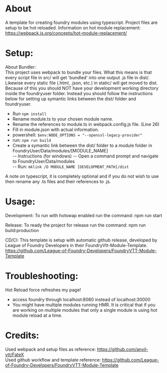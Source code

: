 # About
A template for creating foundry modules using typescript. Project files are setup to be hot reloaded.
Information on hot module replacement: https://webpack.js.org/concepts/hot-module-replacement/

# Setup:
About Bundler:  
This project uses webpack to bundle your files. What this means is that every script file in src/ will get 'bundled' into one output .js file in dist/.
Likewise every static file (.html, .json, etc.) in static/ will get moved to dist.  
Because of this you should NOT have your development working directory inside the foundryuser folder. Instead you should follow the instructions below
for setting up symantic links between the dist/ folder and foundryuser.


- Run `npm install`
- Rename module.ts to your chosen module name.
- Rename the references to module.ts in webpack.config.js file. (Line 26)
- Fill in module.json with actual information.
- powershell: `$env:NODE_OPTIONS = "--openssl-legacy-provider"`
- run: `npm run build`
- Create a symantic link between the dist/ folder to a module folder in FoundryUser/Data/modules/[MODULE_NAME]  
--	Instructions (for windows) 
--	Open a command prompt and navigate to FoundryUser/Data/modules   
--	Run: `mklink /D MODULE_NAME [DEVELOPMENT_PATH]/dist`  

A note on typescript, it is completely optional and if you do not wish to use then rename any .ts files and their references to .js.

# Usage:
Development: 
To run with hotswap enabled run the command: npm run start

Release:
To ready the project for release run the command: npm run build:production

CD/CI:
This template is setup with automatic github release, developed by League of Foundry Developers in
their FoundryVtt-Module-Template. https://github.com/League-of-Foundry-Developers/FoundryVTT-Module-Template 

# Troubleshooting:
Hot Reload force refreshes my page!
 - access foundry through localhost:8080 instead of localhost:30000
 - You might have multiple modules running HMR. It is critical that if you are working on multiple modules that only a single module is using hot module reload at a time. 

# Credits:
Used webpack and setup files as reference: https://github.com/anvil-vtt/FateX   
Used github workflow and template reference: https://github.com/League-of-Foundry-Developers/FoundryVTT-Module-Template   
